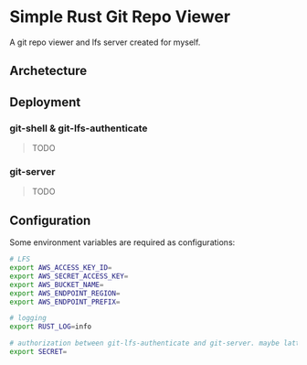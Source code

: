 # Simple Rust Git Repo Viewer

A git repo viewer and lfs server created for myself.

## Archetecture

## Deployment

### git-shell & git-lfs-authenticate

> TODO

### git-server

> TODO

## Configuration

Some environment variables are required as configurations:
```bash
# LFS
export AWS_ACCESS_KEY_ID=
export AWS_SECRET_ACCESS_KEY=
export AWS_BUCKET_NAME=
export AWS_ENDPOINT_REGION=
export AWS_ENDPOINT_PREFIX=

# logging
export RUST_LOG=info

# authorization between git-lfs-authenticate and git-server. maybe latter for other purpose
export SECRET=
```
